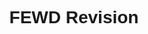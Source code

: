 <!DOCTYPE html>
<html lang="en">
<head>
    <meta charset="UTF-8">
    <meta name="viewport" content="width=device-width, initial-scale=1.0">
    <title>Document</title>
</head>
<body style="font-family: sans-serif; font:60px; text-align: center;"></body>
    <h1> FEWD Revision</h1>
    
</body>
</html>
